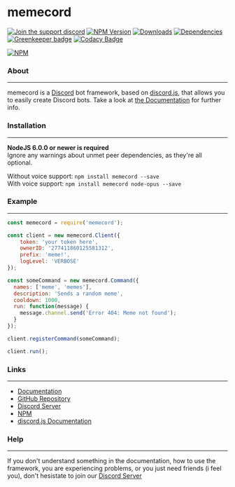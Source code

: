 # memecord

[![Join the support discord](https://discordapp.com/api/guilds/267646428682256395/embed.png)](https://discord.gg/aRt6zMU) [![NPM Version](https://img.shields.io/npm/v/memecord.svg?maxAge=3600)](https://www.npmjs.com/package/memecord) [![Downloads](https://img.shields.io/npm/dt/memecord.svg?maxAge=3600)](https://www.npmjs.com/package/memecord) [![Dependencies](https://david-dm.org/xmatmen/memecord/status.svg)](https://david-dm.org/xmatmen/memecord) [![Greenkeeper badge](https://badges.greenkeeper.io/xmatmen/memecord.svg)](https://greenkeeper.io/) [![Codacy Badge](https://api.codacy.com/project/badge/Grade/bb184fd10ab74a18ad5f2236ea6da741)](https://www.codacy.com/app/xmatmen/memecord?utm_source=github.com&utm_medium=referral&utm_content=xmatmen/memecord&utm_campaign=badger)

[![NPM](https://nodei.co/npm/memecord.png?downloads=true&stars=true)](https://www.npmjs.com/package/memecord)

### About
---
memecord is a [Discord](https://discordapp.com/) bot framework, based on [discord.js](https://github.com/hydrabolt/discord.js), that allows you to easily create Discord bots. Take a look at [the Documentation](https://xmatmen.github.io/memecord/) for further info.  

### Installation
---
**NodeJS 6.0.0 or newer is required**  
Ignore any warnings about unmet peer dependencies, as they're all optional.  

Without voice support: `npm install memecord --save`  
With voice support: `npm install memecord node-opus --save`  

### Example
---
```js
const memecord = require('memecord');

const client = new memecord.Client({
    token: 'your token here',
    ownerID: '277411860125581312',
    prefix: 'meme!',
    logLevel: 'VERBOSE'
});

const someCommand = new memecord.Command({
  names: ['meme', 'memes'],
  description: 'Sends a random meme',
  cooldown: 1000,
  run: function(message) {
    message.channel.send('Error 404: Meme not found');
  }
});

client.registerCommand(someCommand);

client.run();
```

### Links
---
* [Documentation](https://xmatmen.github.io/memecord/)
* [GitHub Repository](https://github.com/xmatmen/memecord)
* [Discord Server](https://discord.gg/aRt6zMU)
* [NPM](https://www.npmjs.com/package/memecord)
* [discord.js Documentation](https://discord.js.org/#/docs/main/stable/general/welcome)

### Help
---
If you don't understand something in the documentation, how to use the framework, you are experiencing problems, or you just need friends (i feel you), don't hesistate to join our [Discord Server](https://discord.gg/aRt6zMU)
